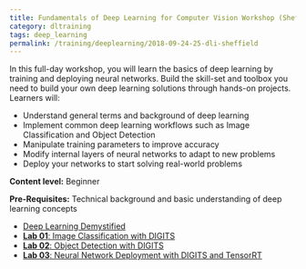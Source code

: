```yaml
---
title: Fundamentals of Deep Learning for Computer Vision Workshop (Sheffield)
category: dltraining
tags: deep_learning
permalink: /training/deeplearning/2018-09-24-25-dli-sheffield
---
```


In this full-day workshop, you will learn the basics of deep learning by training and deploying neural networks. Build the skill-set and toolbox you need to build your own deep learning solutions through hands-on projects. Learners will:

* Understand general terms and background of deep learning
* Implement common deep learning workflows such as Image Classification and Object Detection
* Manipulate training parameters to improve accuracy
* Modify internal layers of neural networks to adapt to new problems
* Deploy your networks to start solving real-world problems

**Content level:** Beginner

**Pre-Requisites:** Technical background and basic understanding of deep learning concepts

* [Deep Learning Demystified](/assets/slides/2018-07-19-dl-cv/dl-demystified.pdf)
* [**Lab 01**: Image Classification with DIGITS](/assets/slides/2018-07-24-dl-ucl/image-classification.pdf)
* [**Lab 02**: Object Detection with DIGITS](/assets/slides/2018-07-24-dl-ucl/object-detection.pdf)
* [**Lab 03**: Neural Network Deployment with DIGITS and TensorRT](/assets/slides/2018-07-19-dl-cv/deployment.pdf)
